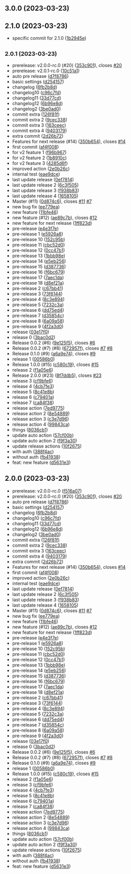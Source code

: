 

## 3.0.0 (2023-03-23)

## 2.1.0 (2023-03-23)

* specific commit for 2.1.0 ([1b2945e](https://github.com/nicolascavallin/htestapp/commit/1b2945e))

## <small>2.0.1 (2023-03-23)</small>

* prerelease: v2.0.0-rc.0 (#20) ([353c901](https://github.com/nicolascavallin/htestapp/commit/353c901)), closes [#20](https://github.com/nicolascavallin/htestapp/issues/20)
* prerelease: v2.0.1-rc.0 ([10c51a1](https://github.com/nicolascavallin/htestapp/commit/10c51a1))
* auto pre release ([d7f8786](https://github.com/nicolascavallin/htestapp/commit/d7f8786))
* basic settings ([d254157](https://github.com/nicolascavallin/htestapp/commit/d254157))
* changelog ([6fb2b8d](https://github.com/nicolascavallin/htestapp/commit/6fb2b8d))
* changelog10 ([c96c7fd](https://github.com/nicolascavallin/htestapp/commit/c96c7fd))
* changelog11 ([33d77cd](https://github.com/nicolascavallin/htestapp/commit/33d77cd))
* changelog12 ([6b96e8d](https://github.com/nicolascavallin/htestapp/commit/6b96e8d))
* changelog2 ([3be0ad0](https://github.com/nicolascavallin/htestapp/commit/3be0ad0))
* commit extra ([126f81f](https://github.com/nicolascavallin/htestapp/commit/126f81f))
* commit extra 2 ([9cec338](https://github.com/nicolascavallin/htestapp/commit/9cec338))
* commit extra 3 ([163ceec](https://github.com/nicolascavallin/htestapp/commit/163ceec))
* commit extra 4 ([9403179](https://github.com/nicolascavallin/htestapp/commit/9403179))
* extra commit ([2d26b72](https://github.com/nicolascavallin/htestapp/commit/2d26b72))
* Features for next release (#14) ([350b654](https://github.com/nicolascavallin/htestapp/commit/350b654)), closes [#14](https://github.com/nicolascavallin/htestapp/issues/14)
* first commit ([af4f008](https://github.com/nicolascavallin/htestapp/commit/af4f008))
* for v2 feature 1 ([f96b967](https://github.com/nicolascavallin/htestapp/commit/f96b967))
* for v2 feature 2 ([1b8910c](https://github.com/nicolascavallin/htestapp/commit/1b8910c))
* for v2 feature 3 ([4285d6f](https://github.com/nicolascavallin/htestapp/commit/4285d6f))
* improved action ([2e0b26c](https://github.com/nicolascavallin/htestapp/commit/2e0b26c))
* internal test ([eae9dce](https://github.com/nicolascavallin/htestapp/commit/eae9dce))
* last update release ([0ef7814](https://github.com/nicolascavallin/htestapp/commit/0ef7814))
* last update release 2 ([6c3f505](https://github.com/nicolascavallin/htestapp/commit/6c3f505))
* last update release 3 ([f938b83](https://github.com/nicolascavallin/htestapp/commit/f938b83))
* last update release 4 ([1658105](https://github.com/nicolascavallin/htestapp/commit/1658105))
* Master (#11) ([0d874c6](https://github.com/nicolascavallin/htestapp/commit/0d874c6)), closes [#11](https://github.com/nicolascavallin/htestapp/issues/11) [#7](https://github.com/nicolascavallin/htestapp/issues/7)
* new bug fix ([ee779ea](https://github.com/nicolascavallin/htestapp/commit/ee779ea))
* new feature ([11bfe46](https://github.com/nicolascavallin/htestapp/commit/11bfe46))
* new feature (#12) ([ae89c7b](https://github.com/nicolascavallin/htestapp/commit/ae89c7b)), closes [#12](https://github.com/nicolascavallin/htestapp/issues/12)
* new feature for next release ([1ff823d](https://github.com/nicolascavallin/htestapp/commit/1ff823d))
* pre-release ([e4e3f7e](https://github.com/nicolascavallin/htestapp/commit/e4e3f7e))
* pre-release 1 ([e5926a8](https://github.com/nicolascavallin/htestapp/commit/e5926a8))
* pre-release 10 ([152c95b](https://github.com/nicolascavallin/htestapp/commit/152c95b))
* pre-release 11 ([cbc52d0](https://github.com/nicolascavallin/htestapp/commit/cbc52d0))
* pre-release 12 ([0cc47b1](https://github.com/nicolascavallin/htestapp/commit/0cc47b1))
* pre-release 13 ([1bbb98e](https://github.com/nicolascavallin/htestapp/commit/1bbb98e))
* pre-release 14 ([e5eb256](https://github.com/nicolascavallin/htestapp/commit/e5eb256))
* pre-release 15 ([d387736](https://github.com/nicolascavallin/htestapp/commit/d387736))
* pre-release 16 ([f6bc679](https://github.com/nicolascavallin/htestapp/commit/f6bc679))
* pre-release 17 ([7aec1da](https://github.com/nicolascavallin/htestapp/commit/7aec1da))
* pre-release 18 ([d8ef21a](https://github.com/nicolascavallin/htestapp/commit/d8ef21a))
* pre-release 2 ([c67bb41](https://github.com/nicolascavallin/htestapp/commit/c67bb41))
* pre-release 3 ([73f6144](https://github.com/nicolascavallin/htestapp/commit/73f6144))
* pre-release 4 ([8c3e894](https://github.com/nicolascavallin/htestapp/commit/8c3e894))
* pre-release 5 ([7232c3a](https://github.com/nicolascavallin/htestapp/commit/7232c3a))
* pre-release 6 ([dd75ed4](https://github.com/nicolascavallin/htestapp/commit/dd75ed4))
* pre-release 7 ([d35854c](https://github.com/nicolascavallin/htestapp/commit/d35854c))
* pre-release 8 ([6a09a58](https://github.com/nicolascavallin/htestapp/commit/6a09a58))
* pre-release 9 ([4f2a3d0](https://github.com/nicolascavallin/htestapp/commit/4f2a3d0))
* release ([03e17f0](https://github.com/nicolascavallin/htestapp/commit/03e17f0))
* release 0 ([3bac0d2](https://github.com/nicolascavallin/htestapp/commit/3bac0d2))
* Release 0.0.2 (#6) ([9e125f5](https://github.com/nicolascavallin/htestapp/commit/9e125f5)), closes [#6](https://github.com/nicolascavallin/htestapp/issues/6)
* Release 0.0.2 (#7) (#8) ([672957f](https://github.com/nicolascavallin/htestapp/commit/672957f)), closes [#7](https://github.com/nicolascavallin/htestapp/issues/7) [#8](https://github.com/nicolascavallin/htestapp/issues/8)
* Release 0.1.0 (#9) ([a6a9e74](https://github.com/nicolascavallin/htestapp/commit/a6a9e74)), closes [#9](https://github.com/nicolascavallin/htestapp/issues/9)
* release 1 ([00586b0](https://github.com/nicolascavallin/htestapp/commit/00586b0))
* Release 1.0.0 (#15) ([c580c19](https://github.com/nicolascavallin/htestapp/commit/c580c19)), closes [#15](https://github.com/nicolascavallin/htestapp/issues/15)
* release 2 ([f1a05e6](https://github.com/nicolascavallin/htestapp/commit/f1a05e6))
* Release 2.0.0 (#23) ([8f7ddb5](https://github.com/nicolascavallin/htestapp/commit/8f7ddb5)), closes [#23](https://github.com/nicolascavallin/htestapp/issues/23)
* release 3 ([cf9bfe6](https://github.com/nicolascavallin/htestapp/commit/cf9bfe6))
* release 4 ([4cb7fe3](https://github.com/nicolascavallin/htestapp/commit/4cb7fe3))
* release 5 ([8c41e8b](https://github.com/nicolascavallin/htestapp/commit/8c41e8b))
* release 6 ([c79401a](https://github.com/nicolascavallin/htestapp/commit/c79401a))
* release 7 ([ca84f38](https://github.com/nicolascavallin/htestapp/commit/ca84f38))
* release action ([7ed9775](https://github.com/nicolascavallin/htestapp/commit/7ed9775))
* release action 2 ([8e54889](https://github.com/nicolascavallin/htestapp/commit/8e54889))
* release action 3 ([c3e7d96](https://github.com/nicolascavallin/htestapp/commit/c3e7d96))
* release action 4 ([99843ca](https://github.com/nicolascavallin/htestapp/commit/99843ca))
* things ([8036cb1](https://github.com/nicolascavallin/htestapp/commit/8036cb1))
* update auto action ([57cf00b](https://github.com/nicolascavallin/htestapp/commit/57cf00b))
* update auto action 2 ([f9f3a30](https://github.com/nicolascavallin/htestapp/commit/f9f3a30))
* update release actions ([10f2675](https://github.com/nicolascavallin/htestapp/commit/10f2675))
* with auth ([388f4ac](https://github.com/nicolascavallin/htestapp/commit/388f4ac))
* without auth ([fb41938](https://github.com/nicolascavallin/htestapp/commit/fb41938))
* feat: new feature ([d5631e3](https://github.com/nicolascavallin/htestapp/commit/d5631e3))

## 2.0.0 (2023-03-23)

* prerelease: v2.0.0-rc.0 ([f516a07](https://github.com/nicolascavallin/htestapp/commit/f516a07))
* prerelease: v2.0.0-rc.0 (#20) ([353c901](https://github.com/nicolascavallin/htestapp/commit/353c901)), closes [#20](https://github.com/nicolascavallin/htestapp/issues/20)
* auto pre release ([d7f8786](https://github.com/nicolascavallin/htestapp/commit/d7f8786))
* basic settings ([d254157](https://github.com/nicolascavallin/htestapp/commit/d254157))
* changelog ([6fb2b8d](https://github.com/nicolascavallin/htestapp/commit/6fb2b8d))
* changelog10 ([c96c7fd](https://github.com/nicolascavallin/htestapp/commit/c96c7fd))
* changelog11 ([33d77cd](https://github.com/nicolascavallin/htestapp/commit/33d77cd))
* changelog12 ([6b96e8d](https://github.com/nicolascavallin/htestapp/commit/6b96e8d))
* changelog2 ([3be0ad0](https://github.com/nicolascavallin/htestapp/commit/3be0ad0))
* commit extra ([126f81f](https://github.com/nicolascavallin/htestapp/commit/126f81f))
* commit extra 2 ([9cec338](https://github.com/nicolascavallin/htestapp/commit/9cec338))
* commit extra 3 ([163ceec](https://github.com/nicolascavallin/htestapp/commit/163ceec))
* commit extra 4 ([9403179](https://github.com/nicolascavallin/htestapp/commit/9403179))
* extra commit ([2d26b72](https://github.com/nicolascavallin/htestapp/commit/2d26b72))
* Features for next release (#14) ([350b654](https://github.com/nicolascavallin/htestapp/commit/350b654)), closes [#14](https://github.com/nicolascavallin/htestapp/issues/14)
* first commit ([af4f008](https://github.com/nicolascavallin/htestapp/commit/af4f008))
* improved action ([2e0b26c](https://github.com/nicolascavallin/htestapp/commit/2e0b26c))
* internal test ([eae9dce](https://github.com/nicolascavallin/htestapp/commit/eae9dce))
* last update release ([0ef7814](https://github.com/nicolascavallin/htestapp/commit/0ef7814))
* last update release 2 ([6c3f505](https://github.com/nicolascavallin/htestapp/commit/6c3f505))
* last update release 3 ([f938b83](https://github.com/nicolascavallin/htestapp/commit/f938b83))
* last update release 4 ([1658105](https://github.com/nicolascavallin/htestapp/commit/1658105))
* Master (#11) ([0d874c6](https://github.com/nicolascavallin/htestapp/commit/0d874c6)), closes [#11](https://github.com/nicolascavallin/htestapp/issues/11) [#7](https://github.com/nicolascavallin/htestapp/issues/7)
* new bug fix ([ee779ea](https://github.com/nicolascavallin/htestapp/commit/ee779ea))
* new feature ([11bfe46](https://github.com/nicolascavallin/htestapp/commit/11bfe46))
* new feature (#12) ([ae89c7b](https://github.com/nicolascavallin/htestapp/commit/ae89c7b)), closes [#12](https://github.com/nicolascavallin/htestapp/issues/12)
* new feature for next release ([1ff823d](https://github.com/nicolascavallin/htestapp/commit/1ff823d))
* pre-release ([e4e3f7e](https://github.com/nicolascavallin/htestapp/commit/e4e3f7e))
* pre-release 1 ([e5926a8](https://github.com/nicolascavallin/htestapp/commit/e5926a8))
* pre-release 10 ([152c95b](https://github.com/nicolascavallin/htestapp/commit/152c95b))
* pre-release 11 ([cbc52d0](https://github.com/nicolascavallin/htestapp/commit/cbc52d0))
* pre-release 12 ([0cc47b1](https://github.com/nicolascavallin/htestapp/commit/0cc47b1))
* pre-release 13 ([1bbb98e](https://github.com/nicolascavallin/htestapp/commit/1bbb98e))
* pre-release 14 ([e5eb256](https://github.com/nicolascavallin/htestapp/commit/e5eb256))
* pre-release 15 ([d387736](https://github.com/nicolascavallin/htestapp/commit/d387736))
* pre-release 16 ([f6bc679](https://github.com/nicolascavallin/htestapp/commit/f6bc679))
* pre-release 17 ([7aec1da](https://github.com/nicolascavallin/htestapp/commit/7aec1da))
* pre-release 18 ([d8ef21a](https://github.com/nicolascavallin/htestapp/commit/d8ef21a))
* pre-release 2 ([c67bb41](https://github.com/nicolascavallin/htestapp/commit/c67bb41))
* pre-release 3 ([73f6144](https://github.com/nicolascavallin/htestapp/commit/73f6144))
* pre-release 4 ([8c3e894](https://github.com/nicolascavallin/htestapp/commit/8c3e894))
* pre-release 5 ([7232c3a](https://github.com/nicolascavallin/htestapp/commit/7232c3a))
* pre-release 6 ([dd75ed4](https://github.com/nicolascavallin/htestapp/commit/dd75ed4))
* pre-release 7 ([d35854c](https://github.com/nicolascavallin/htestapp/commit/d35854c))
* pre-release 8 ([6a09a58](https://github.com/nicolascavallin/htestapp/commit/6a09a58))
* pre-release 9 ([4f2a3d0](https://github.com/nicolascavallin/htestapp/commit/4f2a3d0))
* release ([03e17f0](https://github.com/nicolascavallin/htestapp/commit/03e17f0))
* release 0 ([3bac0d2](https://github.com/nicolascavallin/htestapp/commit/3bac0d2))
* Release 0.0.2 (#6) ([9e125f5](https://github.com/nicolascavallin/htestapp/commit/9e125f5)), closes [#6](https://github.com/nicolascavallin/htestapp/issues/6)
* Release 0.0.2 (#7) (#8) ([672957f](https://github.com/nicolascavallin/htestapp/commit/672957f)), closes [#7](https://github.com/nicolascavallin/htestapp/issues/7) [#8](https://github.com/nicolascavallin/htestapp/issues/8)
* Release 0.1.0 (#9) ([a6a9e74](https://github.com/nicolascavallin/htestapp/commit/a6a9e74)), closes [#9](https://github.com/nicolascavallin/htestapp/issues/9)
* release 1 ([00586b0](https://github.com/nicolascavallin/htestapp/commit/00586b0))
* Release 1.0.0 (#15) ([c580c19](https://github.com/nicolascavallin/htestapp/commit/c580c19)), closes [#15](https://github.com/nicolascavallin/htestapp/issues/15)
* release 2 ([f1a05e6](https://github.com/nicolascavallin/htestapp/commit/f1a05e6))
* release 3 ([cf9bfe6](https://github.com/nicolascavallin/htestapp/commit/cf9bfe6))
* release 4 ([4cb7fe3](https://github.com/nicolascavallin/htestapp/commit/4cb7fe3))
* release 5 ([8c41e8b](https://github.com/nicolascavallin/htestapp/commit/8c41e8b))
* release 6 ([c79401a](https://github.com/nicolascavallin/htestapp/commit/c79401a))
* release 7 ([ca84f38](https://github.com/nicolascavallin/htestapp/commit/ca84f38))
* release action ([7ed9775](https://github.com/nicolascavallin/htestapp/commit/7ed9775))
* release action 2 ([8e54889](https://github.com/nicolascavallin/htestapp/commit/8e54889))
* release action 3 ([c3e7d96](https://github.com/nicolascavallin/htestapp/commit/c3e7d96))
* release action 4 ([99843ca](https://github.com/nicolascavallin/htestapp/commit/99843ca))
* things ([8036cb1](https://github.com/nicolascavallin/htestapp/commit/8036cb1))
* update auto action ([57cf00b](https://github.com/nicolascavallin/htestapp/commit/57cf00b))
* update auto action 2 ([f9f3a30](https://github.com/nicolascavallin/htestapp/commit/f9f3a30))
* update release actions ([10f2675](https://github.com/nicolascavallin/htestapp/commit/10f2675))
* with auth ([388f4ac](https://github.com/nicolascavallin/htestapp/commit/388f4ac))
* without auth ([fb41938](https://github.com/nicolascavallin/htestapp/commit/fb41938))
* feat: new feature ([d5631e3](https://github.com/nicolascavallin/htestapp/commit/d5631e3))